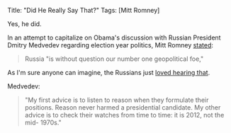 Title: "Did He Really Say That?"
Tags: [Mitt Romney]

Yes, he did.

In an attempt to capitalize on Obama's discussion with Russian President
Dmitry Medvedev regarding election year politics, Mitt Romney
[stated](http://politicalticker.blogs.cnn.com/2012/03/26/romney-not-worried-about-santorum-labels-russia-no-1-foe/):

> Russia "is without question our number one geopolitical foe,"

As I'm sure anyone can imagine, the Russians just [loved hearing that](http://politicalticker.blogs.cnn.com/2012/03/27/russian-president-lobs-hollywood-charge-at-romney/).

Medvedev:

> "My first advice is to listen to reason when they formulate their positions.
Reason never harmed a presidential candidate. My other
advice is to check their watches from time to time: it is 2012, not the mid-
1970s."
